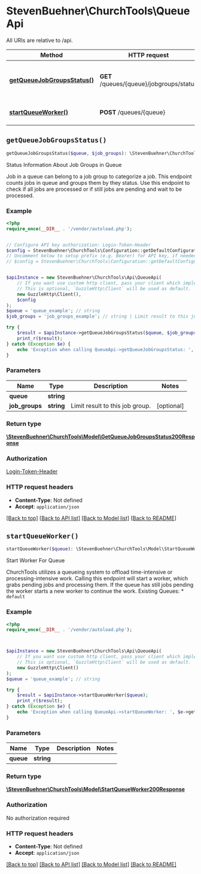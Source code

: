 # StevenBuehner\ChurchTools\QueueApi

All URIs are relative to /api.

Method | HTTP request | Description
------------- | ------------- | -------------
[**getQueueJobGroupsStatus()**](QueueApi.md#getQueueJobGroupsStatus) | **GET** /queues/{queue}/jobgroups/status | Status Information About Job Groups in Queue
[**startQueueWorker()**](QueueApi.md#startQueueWorker) | **POST** /queues/{queue} | Start Worker For Queue


## `getQueueJobGroupsStatus()`

```php
getQueueJobGroupsStatus($queue, $job_groups): \StevenBuehner\ChurchTools\Model\GetQueueJobGroupsStatus200Response
```

Status Information About Job Groups in Queue

Job in a queue can belong to a job group to categorize a job. This endpoint counts jobs in queue and groups them by they status.  Use this endpoint to check if all jobs are processed or if still jobs are pending and wait to be processed.

### Example

```php
<?php
require_once(__DIR__ . '/vendor/autoload.php');


// Configure API key authorization: Login-Token-Header
$config = StevenBuehner\ChurchTools\Configuration::getDefaultConfiguration()->setApiKey('Authorization', 'YOUR_API_KEY');
// Uncomment below to setup prefix (e.g. Bearer) for API key, if needed
// $config = StevenBuehner\ChurchTools\Configuration::getDefaultConfiguration()->setApiKeyPrefix('Authorization', 'Bearer');


$apiInstance = new StevenBuehner\ChurchTools\Api\QueueApi(
    // If you want use custom http client, pass your client which implements `GuzzleHttp\ClientInterface`.
    // This is optional, `GuzzleHttp\Client` will be used as default.
    new GuzzleHttp\Client(),
    $config
);
$queue = 'queue_example'; // string
$job_groups = 'job_groups_example'; // string | Limit result to this job group.

try {
    $result = $apiInstance->getQueueJobGroupsStatus($queue, $job_groups);
    print_r($result);
} catch (Exception $e) {
    echo 'Exception when calling QueueApi->getQueueJobGroupsStatus: ', $e->getMessage(), PHP_EOL;
}
```

### Parameters

Name | Type | Description  | Notes
------------- | ------------- | ------------- | -------------
 **queue** | **string**|  |
 **job_groups** | **string**| Limit result to this job group. | [optional]

### Return type

[**\StevenBuehner\ChurchTools\Model\GetQueueJobGroupsStatus200Response**](../Model/GetQueueJobGroupsStatus200Response.md)

### Authorization

[Login-Token-Header](../../README.md#Login-Token-Header)

### HTTP request headers

- **Content-Type**: Not defined
- **Accept**: `application/json`

[[Back to top]](#) [[Back to API list]](../../README.md#endpoints)
[[Back to Model list]](../../README.md#models)
[[Back to README]](../../README.md)

## `startQueueWorker()`

```php
startQueueWorker($queue): \StevenBuehner\ChurchTools\Model\StartQueueWorker200Response
```

Start Worker For Queue

ChurchTools utilizes a queueing system to offload time-intensive or processing-intensive work. Calling this endpoint will start a worker, which grabs pending jobs and processing them. If the queue has still jobs pending the worker starts a new worker to continue the work.  Existing Queues:  * `default`

### Example

```php
<?php
require_once(__DIR__ . '/vendor/autoload.php');



$apiInstance = new StevenBuehner\ChurchTools\Api\QueueApi(
    // If you want use custom http client, pass your client which implements `GuzzleHttp\ClientInterface`.
    // This is optional, `GuzzleHttp\Client` will be used as default.
    new GuzzleHttp\Client()
);
$queue = 'queue_example'; // string

try {
    $result = $apiInstance->startQueueWorker($queue);
    print_r($result);
} catch (Exception $e) {
    echo 'Exception when calling QueueApi->startQueueWorker: ', $e->getMessage(), PHP_EOL;
}
```

### Parameters

Name | Type | Description  | Notes
------------- | ------------- | ------------- | -------------
 **queue** | **string**|  |

### Return type

[**\StevenBuehner\ChurchTools\Model\StartQueueWorker200Response**](../Model/StartQueueWorker200Response.md)

### Authorization

No authorization required

### HTTP request headers

- **Content-Type**: Not defined
- **Accept**: `application/json`

[[Back to top]](#) [[Back to API list]](../../README.md#endpoints)
[[Back to Model list]](../../README.md#models)
[[Back to README]](../../README.md)
